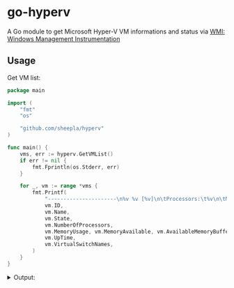 # go-hyperv

A Go module to get Microsoft Hyper-V VM informations and status via [WMI: Windows Management Instrumentation](https://learn.microsoft.com/en-us/windows/win32/wmisdk/about-wmi)

## Usage

Get VM list:

```go
package main

import (
	"fmt"
	"os"

	"github.com/sheepla/hyperv"
)

func main() {
	vms, err := hyperv.GetVMList()
	if err != nil {
		fmt.Fprintln(os.Stderr, err)
	}

	for _, vm := range *vms {
		fmt.Printf(
			"----------------------\n%v %v [%v]\n\tProcessors:\t%v\n\tMemory:\tusage=%v available=%v buffer=%v\n\tUptime:\t%v\n\tvSwitch:\t%v\n",
			vm.ID,
			vm.Name,
			vm.State,
			vm.NumberOfProcessors,
			vm.MemoryUsage, vm.MemoryAvailable, vm.AvailableMemoryBuffer,
			vm.UpTime,
			vm.VirtualSwitchNames,
		)
	}
}
```

<details>

<summary>Output:</summary>

```
----------------------
354054C8-AE69-4ECB-BC42-7A63BA2688A4 Rocky [enabled but offline]
        Processors:     1
        Memory: usage=0 available=2147483647 buffer=2147483647
        Uptime: 0
        vSwitch:        [ExternalSwitch]
----------------------
782EC864-9404-4AFD-B5C7-58AA6EEBBC24 WS2022 [enabled but offline]
        Processors:     1
        Memory: usage=0 available=2147483647 buffer=2147483647
        Uptime: 0
        vSwitch:        [ExternalSwitch]
----------------------
96948A58-D987-4A71-9DCC-4E125BA48A4E Debian [running]
        Processors:     1
        Memory: usage=1024 available=26 buffer=180
        Uptime: 47863518
        vSwitch:        [ExternalSwitch]
----------------------
E25CD86E-9F94-43CD-B182-33B7CC74E957 ArchLinux [enabled but offline]
        Processors:     4
        Memory: usage=0 available=2147483647 buffer=2147483647
        Uptime: 0
        vSwitch:        [ExternalSwitch]
----------------------
EDF2EDF5-61A4-4AC2-8A2B-BDE67DE4FD12 WS2022Desktop [running]
        Processors:     1
        Memory: usage=4096 available=71 buffer=1236
        Uptime: 38991448
        vSwitch:        [ExternalSwitch]
```

<details>

## Installation

```cmd
go get github.com/sheepla/hyperv
```


